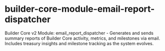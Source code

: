 # builder-core-module-email-report-dispatcher
Builder Core v2 Module: email_report_dispatcher - Generates and sends summary reports of Builder Core activity, metrics, and milestones via email. Includes treasury insights and milestone tracking as the system evolves.

